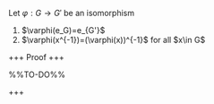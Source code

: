 Let $\varphi:G\longrightarrow G'$ be an isomorphism

<ol>
  <li>$\varphi(e_G)=e_{G'}$</li>
  <li>$\varphi(x^{-1})=(\varphi(x))^{-1}$ for all $x\in G$</li>
</ol>

+++
Proof
+++

%%TO-DO%%

+++